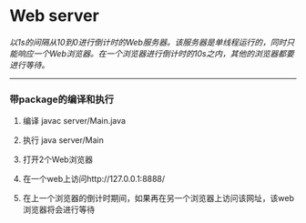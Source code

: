 # Web server
*以1s的间隔从10到0进行倒计时的Web服务器。该服务器是单线程运行的，同时只能响应一个Web浏览器。在一个浏览器进行倒计时的10s之内，其他的浏览器都要进行等待。*

---
### __带package的编译和执行__

1. 编译 javac server/Main.java

2. 执行 java server/Main

3. 打开2个Web浏览器

4. 在一个web上访问http://127.0.0.1:8888/

5. 在上一个浏览器的倒计时期间，如果再在另一个浏览器上访问该网址，该web浏览器将会进行等待

